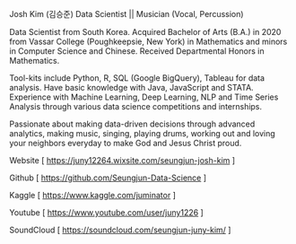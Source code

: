 

<!--
**Seungjun-Data-Science/Seungjun-Data-Science** is a ✨ _special_ ✨ repository because its `README.md` (this file) appears on your GitHub profile.

Here are some ideas to get you started:

- 🔭 I’m currently working on ...
- 🌱 I’m currently learning ...
- 👯 I’m looking to collaborate on ...
- 🤔 I’m looking for help with ...
- 💬 Ask me about ...
- 📫 How to reach me: ...
- 😄 Pronouns: ...
- ⚡ Fun fact: ...
-->

Josh Kim (김승준)
Data Scientist || Musician (Vocal, Percussion)

Data Scientist from South Korea. Acquired Bachelor of Arts (B.A.) in 2020 from Vassar College (Poughkeepsie, New York) in Mathematics and minors in Computer Science and Chinese. Received Departmental Honors in Mathematics.

Tool-kits include Python, R, SQL (Google BigQuery), Tableau for data analysis. Have basic knowledge with Java, JavaScript and STATA. Experience with Machine Learning, Deep Learning, NLP and Time Series Analysis through various data science competitions and internships.

Passionate about making data-driven decisions through advanced analytics, making music, singing, playing drums, working out and loving your neighbors everyday to make God and Jesus Christ proud.

Website [ https://juny12264.wixsite.com/seungjun-josh-kim ]

Github [ https://github.com/Seungjun-Data-Science ]

Kaggle [ https://www.kaggle.com/juminator ]

Youtube [ https://www.youtube.com/user/juny1226 ]

SoundCloud [ https://soundcloud.com/seungjun-juny-kim/ ] 
